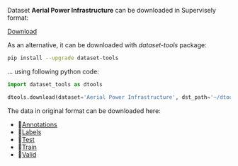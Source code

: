Dataset **Aerial Power Infrastructure** can be downloaded in Supervisely format:

 [Download](https://assets.supervise.ly/supervisely-supervisely-assets-public/teams_storage/Q/5/fn/jIZCPw9pyoZHXJBf4TwNQzF6nMBdnIPTPkVTWJK47K9qIfBuS2Dm9xzNoSBynViYYdu4MBL7fx7eYTac5shHJJVMKIEqzRSnWZoATMfnEOoVpStEYgBEzEW1K1Ee.tar)

As an alternative, it can be downloaded with *dataset-tools* package:
``` bash
pip install --upgrade dataset-tools
```

... using following python code:
``` python
import dataset_tools as dtools

dtools.download(dataset='Aerial Power Infrastructure', dst_path='~/dtools/datasets/Aerial Power Infrastructure.tar')
```
The data in original format can be downloaded here:

- 🔗[Annotations](https://zenodo.org/record/7781388/files/Annotations.zip?download=1)
- 🔗[Labels](https://zenodo.org/record/7781388/files/labels.txt?download=1)
- 🔗[Test](https://zenodo.org/record/7781388/files/Test.zip?download=1)
- 🔗[Train](https://zenodo.org/record/7781388/files/Train.zip?download=1)
- 🔗[Valid](https://zenodo.org/record/7781388/files/Valid.zip?download=1)
